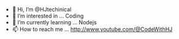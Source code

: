 - 👋 Hi, I’m @HJtechinical
- 👀 I’m interested in ... Coding
- 🌱 I’m currently learning ... Nodejs
- 📫 How to reach me ... http://www.youtube.com/@CodeWithHJ

<!---
HJtechinical/HJtechinical is a ✨ special ✨ repository because its `README.md` (this file) appears on your GitHub profile.
You can click the Preview link to take a look at your changes.
--->
